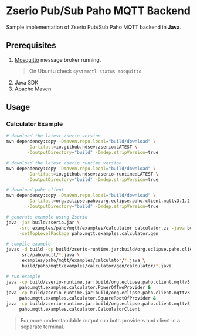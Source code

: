 # Zserio Pub/Sub Paho MQTT Backend

Sample implementation of Zserio Pub/Sub Paho MQTT backend in **Java**.

## Prerequisites

1. [Mosquitto](https://mosquitto.org) message broker running.
   > On Ubuntu check `systemctl status mosquitto`.
2. Java SDK
3. Apache Maven

## Usage

### Calculator Example

```bash
# download the latest zserio version
mvn dependency:copy -Dmaven.repo.local="build/download" \
        -Dartifact=io.github.ndsev:zserio:LATEST \
        -DoutputDirectory="build" -Dmdep.stripVersion=true

# download the latest zserio runtime version
mvn dependency:copy -Dmaven.repo.local="build/download" \
        -Dartifact=io.github.ndsev:zserio-runtime:LATEST \
        -DoutputDirectory="build" -Dmdep.stripVersion=true

# download paho client
mvn dependency:copy -Dmaven.repo.local="build/download" \
        -Dartifact=org.eclipse.paho:org.eclipse.paho.client.mqttv3:1.2.2 \
        -DoutputDirectory="build" -Dmdep.stripVersion=true

# generate example using Zserio
java -jar build/zserio.jar \
     -src examples/paho/mqtt/examples/calculator calculator.zs -java build \
     -setTopLevelPackage paho.mqtt.examples.calculator.gen

# compile example
javac -d build -cp build/zserio-runtime.jar:build/org.eclipse.paho.client.mqttv3.jar \
      src/paho/mqtt/*.java \
      examples/paho/mqtt/examples/calculator/*.java \
      build/paho/mqtt/examples/calculator/gen/calculator/*.java

# run example
java -cp build/zserio-runtime.jar:build/org.eclipse.paho.client.mqttv3.jar:build \
     paho.mqtt.examples.calculator.PowerOfTwoProvider &
java -cp build/zserio-runtime.jar:build/org.eclipse.paho.client.mqttv3.jar:build \
     paho.mqtt.examples.calculator.SquareRootOfProvider &
java -cp build/zserio-runtime.jar:build/org.eclipse.paho.client.mqttv3.jar:build \
     paho.mqtt.examples.calculator.CalculatorClient
```

> For more understandable output run both providers and client in a separate terminal.
